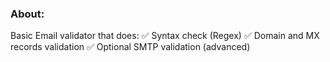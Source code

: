 ### About:
Basic Email validator that does:
✅ Syntax check (Regex)
✅ Domain and MX records validation
✅ Optional SMTP validation (advanced)